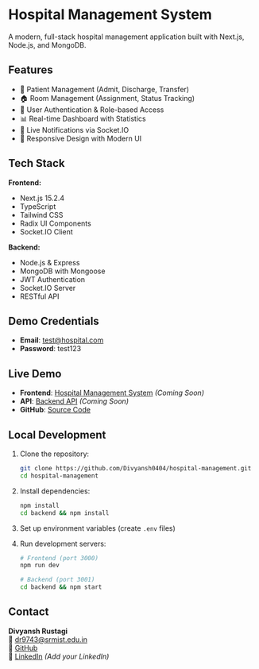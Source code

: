 # Hospital Management System

A modern, full-stack hospital management application built with Next.js, Node.js, and MongoDB.

## Features

- 🏥 Patient Management (Admit, Discharge, Transfer)
- 🏠 Room Management (Assignment, Status Tracking)
- 👥 User Authentication & Role-based Access
- 📊 Real-time Dashboard with Statistics
- 🔔 Live Notifications via Socket.IO
- 📱 Responsive Design with Modern UI

## Tech Stack

**Frontend:**
- Next.js 15.2.4
- TypeScript
- Tailwind CSS
- Radix UI Components
- Socket.IO Client

**Backend:**
- Node.js & Express
- MongoDB with Mongoose
- JWT Authentication
- Socket.IO Server
- RESTful API

## Demo Credentials

- **Email**: test@hospital.com
- **Password**: test123

## Live Demo

- **Frontend**: [Hospital Management System](https://visionary-brigadeiros-5fc1fd.netlify.app/) *(Coming Soon)*
- **API**: [Backend API](https://hospital-management-backend.railway.app) *(Coming Soon)*
- **GitHub**: [Source Code](https://github.com/Divyansh0404/hospital-management)

## Local Development

1. Clone the repository:
   ```bash
   git clone https://github.com/Divyansh0404/hospital-management.git
   cd hospital-management
   ```

2. Install dependencies:
   ```bash
   npm install
   cd backend && npm install
   ```

3. Set up environment variables (create `.env` files)

4. Run development servers:
   ```bash
   # Frontend (port 3000)
   npm run dev
   
   # Backend (port 3001)
   cd backend && npm start
   ```

## Contact

**Divyansh Rustagi**  
📧 dr9743@srmist.edu.in  
🔗 [GitHub](https://github.com/Divyansh0404)  
💼 [LinkedIn](https://linkedin.com/in/divyansh-rustagi) *(Add your LinkedIn)*
